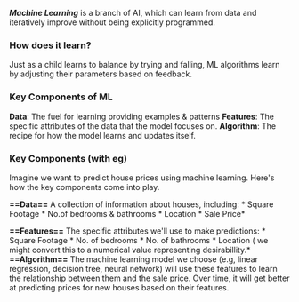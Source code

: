 ***Machine Learning*** is a branch of AI, which can learn from data and iteratively improve without being explicitly programmed.

### How does it learn?
Just as a child learns to balance by trying and falling, ML algorithms learn by adjusting their parameters based on feedback.

### Key Components of ML
**Data**: The fuel for learning providing examples & patterns
**Features**: The specific attributes of the data that the model focuses on.
**Algorithm**: The recipe for how the model learns and updates itself.

### Key Components (with eg)
Imagine we want to predict house prices using machine learning. Here's how the key components come into play.

**==Data==** A collection of information about houses, including:
	* Square Footage
	* No.of bedrooms & bathrooms
	* Location
	* Sale Price*

**==Features==** The specific attributes we'll use to make predictions:
	* Square Footage
	* No. of bedrooms
	* No. of bathrooms
	* Location ( we might convert this to a numerical value representing desirabillity.*
**==Algorithm==** The machine learning model we choose (e.g, linear regression, decision tree, neural network) will use these features to learn the relationship between them and the sale price. 
Over time, it will get better at predicting prices for new houses based on their features.


